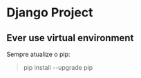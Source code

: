 # Django Project

## Ever use virtual environment

Sempre atualize o pip:
> pip install --upgrade pip